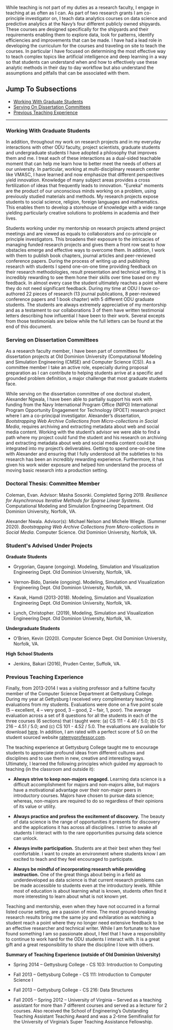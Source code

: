 While teaching is not part of my duties as a research faculty, I engage in teaching at as often as I can. As part of two research grants I am co-principle investigator on, I teach data analytics courses on data science and predictive analytics at the Navy’s four different publicly owned shipyards. These courses are designed specifically for the shipyards and their requirements enabling them to explore data, look for patterns, identify efficiencies and improvements that can be made. I have had a lead role in developing the curriculum for the courses and traveling on site to teach the courses. In particular I have focused on determining the most effective way to teach complex topics like artificial intelligence and deep learning in a way so that students can understand when and how to effectively use these analytic methods in their day to day workflow but also understand the assumptions and pitfalls that can be associated with them.

## Jump To Subsections

 - [Working With Graduate Students](#working-with-graduate-students)
 - [Serving On Dissertation Committees](#serving-on-dissertation-committees)
 - [Previous Teaching Experience](#previous-teaching-experience)
<hr>



### Working With Graduate Students

In addition, throughout my work on research projects and in my everyday interactions with other ODU faculty, project scientists, graduate students and undergraduate students I have adopted a philosophy that improves them and me. I treat each of these interactions as a dual-sided teachable moment that can help me learn how to better meet the needs of others at our university. In particular, working at multi-disciplinary research center like VMASC, I have learned and now emphasize that different perspectives yield innovation. Knowledge of many subject areas provides a cross fertilization of ideas that frequently leads to innovation. "Eureka" moments are the product of our unconscious minds working on a problem, using previously studied materials and methods. My research projects expose students to social science, religion, foreign languages and mathematics. This enables them to develop a storehouse of knowledge with a wide range yielding particularly creative solutions to problems in academia and their lives.

Students working under my mentorship on research projects attend project meetings and are viewed as equals to collaborators and co-principle or principle investigators. This broadens their exposure to the intricacies of managing funded research projects and gives them a front row seat to how obstacles emerge and effective ways to overcome them. In addition, I work with them to publish book chapters, journal articles and peer-reviewed conference papers. During the process of writing up and publishing research with students I spend one-on-one time providing feedback on their research methodologies, result presentation and technical writing. It is incredibly rewarding to see them hone their skills over time based on my feedback. In almost every case the student ultimately reaches a point where they do not need significant feedback. During my time at ODU I have co-authored 22 pieces of research (13 journal publications, 8 peer-reviewed conference papers and 1 book chapter) with 5 different ODU graduate students. The students are always extremely appreciative of my mentorship and as a testament to our collaborations 3 of them have written testimonial letters describing how influential I have been to their work. Several excepts from those testimonials are below while the full letters can be found at the end of this document.

###  Serving on Dissertation Committees
As a research faculty member, I have been part of committees for dissertation projects at Old Dominion University (Computational Modeling and Simulation Engineering (CMSE) and Computer Science (CS)). As a committee member I take an active role, especially during proposal preparation as I can contribute to helping students arrive at a specific and grounded problem definition, a major challenge that most graduate students face.

While serving on the dissertation committee of one doctoral student, Alexander Ngwala, I have been able to partially support his work with funding from the Navy International Program Office (NIPO) International Program Opportunity Engagement for Technology (IPOET) research project where I am a co-principal investigator. Alexander’s dissertation, _Bootstrapping Web Archive Collections from Micro-collections in Social Media_, requires archiving and extracting metadata about web and social media content. Working with the student’s advisor we were able to find a path where my project could fund the student and his research on archiving and extracting metadata about web and social media content could be integrated into my project’s deliverables. Getting to spend one-on-one time with Alexander and ensuring that I fully understood all the subtleties to his research has been an incredibly rewarding experience. Furthermore, it has given his work wider exposure and helped him understand the process of moving basic research into a production setting.

### Doctoral Thesis: Committee Member

Coleman, Evan. Advisor: Masha Sosonki. Completed Spring 2019. _Resilience for Asynchronous Iterative Methods for Sparse Linear Systems_. Computational Modeling and Simulation Engineering Department. Old Dominion University, Norfolk, VA.

Alexander Nwala. Advisor(s): Michael Nelson and Michele Wiegle. (Summer 2020). _Bootstrapping Web Archive Collections from Micro-collections in Social Media_. Computer Science. Old Dominion University, Norfolk, VA.

### Student's Advised Under Projects

**Graduate Students**

-   Grygorian, Gayane (ongoing). Modeling, Simulation and Visualization Engineering Dept. Old Dominion University, Norfolk, VA.
    
-   Vernon-Bido, Daniele (ongoing). Modeling, Simulation and Visualization Engineering Dept. Old Dominion University, Norfolk, VA.
    
-   Kavak, Hamdi (2013-2018). Modeling, Simulation and Visualization Engineering Dept. Old Dominion University, Norfolk, VA.
    
-   Lynch, Christopher. (2019), Modeling, Simulation and Visualization Engineering Dept. Old Dominion University, Norfolk, VA.
    

**Undergraduate Students**

-   O’Brien, Kevin (2020). Computer Science Dept. Old Dominion University, Norfolk, VA.
    

**High School Students**

-   Jenkins, Bakari (2016), Pruden Center, Suffolk, VA.
    

### Previous Teaching Experience

Finally, from 2013-2014 I was a visiting professor and a fulltime faculty member of the Computer Science Department at Gettysburg College. During my year at Gettysburg I received very complimentary teaching evaluations from my students. Evaluations were done on a five point scale (5 – excellent, 4 – very good, 3 – good, 2 – fair, 1, poor). The average evaluation across a set of 8 questions for all the students in each of the three courses (6 sections) that I taught were: (a) CS 111 - 4.46 / 5.0; (b) CS 216 – 4.51 / 5.0; and (c) CS 101 - 4.52 / 5.0. The evaluations are available for download [here](/teaching_evaluations.zip). In addition, I am rated with a perfect score of 5.0 on the student sourced website [ratemyprofessor.com](https://www.ratemyprofessors.com/ShowRatings.jsp?tid=1849178).

The teaching experience at Gettysburg College taught me to encourage students to appreciate profound ideas from different cultures and disciplines and to use them in new, creative and interesting ways. Ultimately, I learned the following principles which guided my approach to teaching (in the classroom and outside it):

-   **Always strive to keep non-majors engaged.** Learning data science is a difficult accomplishment for majors and non-majors alike, but majors have a motivational advantage over their non-major peers in introductory courses. Majors have chosen to pursue data science; whereas, non-majors are required to do so regardless of their opinions of its value or utility.
    
-   **Always practice and profess the excitement of discovery.** The beauty of data science is the range of opportunities it presents for discovery and the applications it has across all disciplines. I strive to awake all students I interact with to the rare opportunities pursuing data science can unlock.
    
-   **Always invite participation.** Students are at their best when they feel comfortable. I want to create an environment where students know I am excited to teach and they feel encouraged to participate.
    
-   **Always be mindful of incorporating research while providing instruction.** One of the great things about being in a field as underdeveloped as data science is that current research problems can be made accessible to students even at the introductory levels. While most of education is about learning what is known, students often find it more interesting to learn about what is not known yet.
    

Teaching and mentorship, even when they have not occurred in a formal listed course setting, are a passion of mine. The most ground-breaking research results bring me the same joy and exhilaration as watching a student reach a point where they no longer need extensive feedback to be an effective researcher and technical writer. While I am fortunate to have found something I am so passionate about, I feel that I have a responsibility to continue to work hard for the ODU students I interact with. It is a great gift and a great responsibility to share the discipline I love with others.

**Summary of Teaching Experience (outside of Old Dominion University)**

-   Spring 2014 – Gettysburg College - CS 103: Introduction to Computing
    
-   Fall 2013 – Gettysburg College - CS 111: Introduction to Computer Science I
    
-   Fall 2013 – Gettysburg College - CS 216: Data Structures
    
-   Fall 2005 – Spring 2012 – University of Virginia – Served as a teaching assistant for more than 7 different courses and served as a lecturer for 2 courses. Also received the School of Engineering’s Outstanding Teaching Assistant Teaching Award and was a 2-time Semifinalist for the University of Virginia’s Super Teaching Assistance Fellowship.
